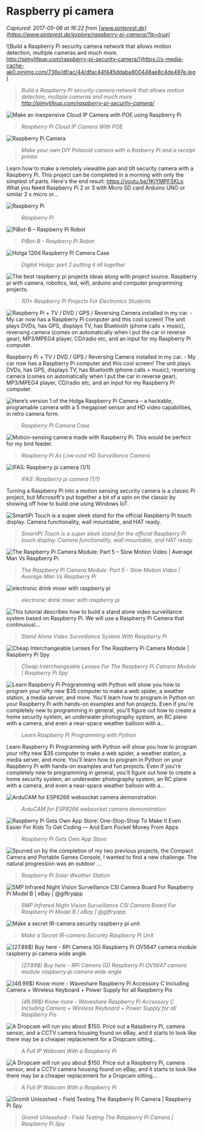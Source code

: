 # Raspberry pi camera

_Captured: 2017-05-06 at 16:22 from [www.pinterest.de](https://www.pinterest.de/explore/raspberry-pi-camera/?lp=true)_

![Build a Raspberry Pi security camera network that allows motion detection, multiple cameras and much more.  http://pimylifeup.com/raspberry-pi-security-camera/](https://s-media-cache-ak0.pinimg.com/736x/df/ac/44/dfac44f445ddaba800448ae8c4de497e.jpg)

> _Build a Raspberry Pi security camera network that allows motion detection, multiple cameras and much more. http://pimylifeup.com/raspberry-pi-security-camera/_

![Make an inexpensive Cloud IP Camera with POE using Raspberry Pi](https://s-media-cache-ak0.pinimg.com/736x/3d/a9/e6/3da9e613dca19d8103f741b4eb900e53.jpg)

> _Raspberry Pi Cloud IP Camera With POE_

![Raspberry Pi Camera](https://s-media-cache-ak0.pinimg.com/736x/18/28/4c/18284ccdcf329e9eb06bb016a07e17c9.jpg)

> _Make your own DIY Polaroid camera with a Rasberry Pi and a receipt printer_

Learn how to make a remotely viewable pan and tilt security camera with a Raspberry Pi. This project can be completed in a morning with only the simplest of parts. Here's the end result: https://youtu.be/1KjYMPFSKLo What you Need Raspberry Pi 2 or 3 with Micro SD card Arduino UNO or similar 2 x micro or…

![Raspberry Pi](https://s-media-cache-ak0.pinimg.com/736x/f1/6a/c2/f16ac2f4d3b11ad0e7e6e92281976b01.jpg)

> _Raspberry Pi_

![PiBot-B – Raspberry Pi Robot](https://s-media-cache-ak0.pinimg.com/736x/d7/7d/51/d77d51c142d67b7f1c727fa29b0c4178.jpg)

> _PiBot-B - Raspberry Pi Robot_

![Holga 120d Raspberry Pi Camera Case](https://s-media-cache-ak0.pinimg.com/736x/58/2e/3e/582e3e8176399f7ad3eceb82576bd37a.jpg)

> _Digital Holga: part 2 putting it all together_

![The best raspberry pi projects ideas along with project source. Raspberry pi with camera, robotics, led, wifi, arduino and computer programming projects.](https://s-media-cache-ak0.pinimg.com/736x/bc/c0/c2/bcc0c261ca64a0cc72db9c8875db3b1c.jpg)

> _101+ Raspberry Pi Projects For Electronics Students_

![Raspberry Pi + TV / DVD / GPS / Reversing Camera installed in my car. - My car now has a Raspberry Pi computer and this cool screen! The unit plays DVDs, has GPS, displays TV, has Bluetooth \(phone calls + music\), reversing camera \(comes on automatically when I put the car in reverse gear\), MP3/MPEG4 player, CD/radio etc, and an input for my Raspberry Pi computer.](https://s-media-cache-ak0.pinimg.com/736x/ee/c9/18/eec9183603156e9d9019a861d99adf7a.jpg)

Raspberry Pi + TV / DVD / GPS / Reversing Camera installed in my car. - My car now has a Raspberry Pi computer and this cool screen! The unit plays DVDs, has GPS, displays TV, has Bluetooth (phone calls + music), reversing camera (comes on automatically when I put the car in reverse gear), MP3/MPEG4 player, CD/radio etc, and an input for my Raspberry Pi computer.

![Here’s version 1 of the Holga Raspberry Pi Camera – a hackable, programable camera with a 5 megapixel sensor and HD video capabilities, in retro camera form.](https://s-media-cache-ak0.pinimg.com/736x/7b/c7/dc/7bc7dc6b0176d437f0ae43b2fac60b55.jpg)

> _Raspberry Pi Camera Case_

![Motion-sensing camera made with Raspberry Pi. This would be perfect for my bird feeder.](https://s-media-cache-ak0.pinimg.com/736x/65/03/18/65031864e605d2769d7ecc37d32ddf41.jpg)

> _Raspberry Pi As Low-cost HD Surveillance Camera_

![IFAS: Raspberry pi camera \(1/1\)](https://s-media-cache-ak0.pinimg.com/736x/41/f7/9f/41f79f360c4f5874ba7475507a3ec7fe.jpg)

> _IFAS: Raspberry pi camera (1/1)_

Turning a Raspberry Pi into a motion sensing security camera is a classic Pi project, but Microsoft's put together a bit of a spin on the classic by showing off how to build one using Windows IoT.

![SmartiPi Touch is a super sleek stand for the official Raspberry Pi touch display. Camera functionality, wall mountable, and HAT ready.](https://s-media-cache-ak0.pinimg.com/736x/fb/0d/2c/fb0d2cf947f593459f0178053c609040.jpg)

> _SmartiPi Touch is a super sleek stand for the official Raspberry Pi touch display. Camera functionality, wall mountable, and HAT ready._

![The Raspberry Pi Camera Module: Part 5 – Slow Motion Video | Average Man Vs Raspberry Pi](https://s-media-cache-ak0.pinimg.com/736x/08/c9/b5/08c9b54ab9ca4a9e48e76efaf3218d5d.jpg)

> _The Raspberry Pi Camera Module: Part 5 - Slow Motion Video | Average Man Vs Raspberry Pi_

![electronic drink mixer with raspberry pi](https://s-media-cache-ak0.pinimg.com/736x/04/df/fe/04dffebcd43b5251d1e3a49fbafb6533.jpg)

> _electronic drink mixer with raspberry pi_

![This tutorial describes how to build a stand alone video surveillance system based on Raspberry Pi. We will use a Raspberry Pi Camera that continuousl...](https://s-media-cache-ak0.pinimg.com/736x/f8/81/bd/f881bdedbd9cecb3b12e77f97f857359.jpg)

> _Stand Alone Video Surveillance System With Raspberry Pi_

![Cheap Interchangeable Lenses For The Raspberry Pi Camera Module | Raspberry Pi Spy](https://s-media-cache-ak0.pinimg.com/736x/92/b4/72/92b47265322e106fdaec7c456e3102c5.jpg)

> _Cheap Interchangeable Lenses For The Raspberry Pi Camera Module | Raspberry Pi Spy_

![Learn Raspberry Pi Programming with Python will show you how to program your nifty new $35 computer to make a web spider, a weather station, a media server, and more. You'll learn how to program in Python on your Raspberry Pi with hands-on examples and fun projects. Even if you're completely new to programming in general, you'll figure out how to create a home security system, an underwater photography system, an RC plane with a camera, and even a near-space weather balloon with a…](https://s-media-cache-ak0.pinimg.com/736x/29/54/1e/29541ede701edbebaf92f2893b176f4c.jpg)

> _Learn Raspberry Pi Programming with Python_

Learn Raspberry Pi Programming with Python will show you how to program your nifty new $35 computer to make a web spider, a weather station, a media server, and more. You'll learn how to program in Python on your Raspberry Pi with hands-on examples and fun projects. Even if you're completely new to programming in general, you'll figure out how to create a home security system, an underwater photography system, an RC plane with a camera, and even a near-space weather balloon with a…

![ArduCAM for ESP8266 websocket camera demonstration](https://s-media-cache-ak0.pinimg.com/736x/7b/b2/9f/7bb29fff65d1c76602da0d1f378b1589.jpg)

> _ArduCAM for ESP8266 websocket camera demonstration_

![Raspberry Pi Gets Own App Store: One-Stop-Shop To Make It Even Easier For Kids To Get Coding — And Earn Pocket Money From Apps](https://s-media-cache-ak0.pinimg.com/736x/46/72/b9/4672b9c02d5ca5a9be62dba6e65740f2.jpg)

> _Raspberry Pi Gets Own App Store:_

![Spurred on by the completion of my two previous projects, the Compact Camera and Portable Games Console, I wanted to find a new challenge. The natural progression was an outdoor ...](https://s-media-cache-ak0.pinimg.com/736x/c1/4c/10/c14c10365156b582d95e16222ea561f7.jpg)

> _Raspberry Pi Solar Weather Station_

![5MP Infrared Night Vision Surveillance CSI Camera Board For Raspberry Pi Model B  | eBay | @giftryapp](https://s-media-cache-ak0.pinimg.com/736x/53/01/4f/53014ffb064a91f63a0e209d8bce3a6b.jpg)

> _5MP Infrared Night Vision Surveillance CSI Camera Board For Raspberry Pi Model B | eBay | @giftryapp_

![Make a secret IR-camera security raspberry pi unit](https://s-media-cache-ak0.pinimg.com/736x/7b/00/a5/7b00a5750cfdaebc05fcbece9c1b9aaa.jpg)

> _Make a Secret IR-camera Security Raspberry Pi Unit_

![\(27.89$\)  Buy here  - RPi Camera \(G\) Raspberry Pi OV5647 camera module raspberry pi camera wide angle](https://s-media-cache-ak0.pinimg.com/736x/27/af/6b/27af6ba6d59c038e5dff485453807db6.jpg)

> _(27.89$) Buy here - RPi Camera (G) Raspberry Pi OV5647 camera module raspberry pi camera wide angle_

![\(46.99$\)  Know more  - Waveshare Raspberry Pi Accessory C Including Camera + Wireless Keyboard + Power Supply for all Raspberry Pis](https://s-media-cache-ak0.pinimg.com/736x/49/76/86/497686a2dc1ccb8667097547ddbd4dee.jpg)

> _(46.99$) Know more - Waveshare Raspberry Pi Accessory C Including Camera + Wireless Keyboard + Power Supply for all Raspberry Pis_

![A Dropcam will run you about $150. Price out a Raspberry Pi, camera sensor, and a CCTV camera housing found on eBay, and it starts to look like there may be a cheaper replacement for a Dropcam sitting...](https://s-media-cache-ak0.pinimg.com/736x/87/91/ac/8791ac3d23d9c5f1834de8a2c0d7bd51.jpg)

> _A Full IP Webcam With a Raspberry Pi_

![A Dropcam will run you about $150. Price out a Raspberry Pi, camera sensor, and a CCTV camera housing found on eBay, and it starts to look like there may be a cheaper replacement for a Dropcam sitting...](https://s-media-cache-ak0.pinimg.com/736x/8f/fa/e5/8ffae5605341f8e81ef6bedae8c841f6.jpg)

> _A Full IP Webcam With a Raspberry Pi_

![Gromit Unleashed – Field Testing The Raspberry Pi Camera | Raspberry Pi Spy](https://s-media-cache-ak0.pinimg.com/736x/cc/a4/8c/cca48c8b3cfa6b68911c4d931b84469a.jpg)

> _Gromit Unleashed - Field Testing The Raspberry Pi Camera | Raspberry Pi Spy_
